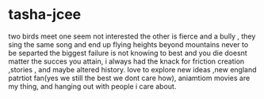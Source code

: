 # tasha-jcee
two birds meet one seem not interested the other is fierce and a bully , they sing the same song and end up flying heights beyond mountains never to be separted
the biggest failure is not knowing to best and you die doesnt matter the succes you attain, i always had the knack for friction creation ,stories , and maybe altered history. love to explore new ideas ,new england patrtiot fan(yes we still the best we dont care how), aniamtiom movies are my thing, and hanging out with people i care about.

